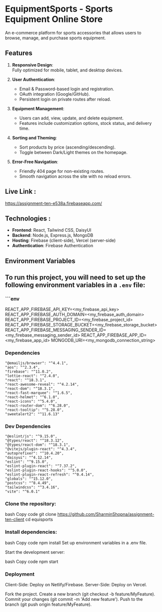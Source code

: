 # EquipmentSports - Sports Equipment Online Store  

An e-commerce platform for sports accessories that allows users to browse, manage, and purchase sports equipment.  

##  Features  

1. **Responsive Design**:  
   Fully optimized for mobile, tablet, and desktop devices.  

2. **User Authentication**:  
   - Email & Password-based login and registration.  
   - OAuth integration (Google/GitHub).  
   - Persistent login on private routes after reload.  

3. **Equipment Management**:  
   - Users can add, view, update, and delete equipment.  
   - Features include customization options, stock status, and delivery time.  

4. **Sorting and Theming**:  
   - Sort products by price (ascending/descending).  
   - Toggle between Dark/Light themes on the homepage.  

5. **Error-Free Navigation**:  
   - Friendly 404 page for non-existing routes.  
   - Smooth navigation across the site with no reload errors.  

## Live Link :  
https://assignment-ten-e538a.firebaseapp.com/  

##  Technologies  :

- **Frontend**: React, Tailwind CSS, DaisyUI  
- **Backend**: Node.js, Express.js, MongoDB  
- **Hosting**: Firebase (client-side), Vercel (server-side)  
- **Authentication**: Firebase Authentication  

##  Environment Variables  

## To run this project, you will need to set up the following environment variables in a `.env` file:  

### ```env
REACT_APP_FIREBASE_API_KEY=<my_firebase_api_key>
REACT_APP_FIREBASE_AUTH_DOMAIN=<my_firebase_auth_domain>
REACT_APP_FIREBASE_PROJECT_ID=<my_firebase_project_id>
REACT_APP_FIREBASE_STORAGE_BUCKET=<my_firebase_storage_bucket>
REACT_APP_FIREBASE_MESSAGING_SENDER_ID=<my_firebase_messaging_sender_id>
REACT_APP_FIREBASE_APP_ID=<my_firebase_app_id>
MONGODB_URI=<my_mongodb_connection_string>

### Dependencies
    "@emailjs/browser": "^4.4.1",
    "aos": "^2.3.4",
    "firebase": "^11.0.2",
    "lottie-react": "^2.4.0",
    "react": "^18.3.1",
    "react-awesome-reveal": "^4.2.14",
    "react-dom": "^18.3.1",
    "react-fast-marquee": "^1.6.5",
    "react-helmet": "^6.1.0",
    "react-icons": "^5.4.0",
    "react-router-dom": "^6.28.0",
    "react-tooltip": "^5.28.0",
    "sweetalert2": "^11.6.13"

   ### Dev Dependencies
    "@eslint/js": "^9.15.0",
    "@types/react": "^18.3.12",
    "@types/react-dom": "^18.3.1",
    "@vitejs/plugin-react": "^4.3.4",
    "autoprefixer": "^10.4.20",
    "daisyui": "^4.12.14",
    "eslint": "^9.15.0",
    "eslint-plugin-react": "^7.37.2",
    "eslint-plugin-react-hooks": "^5.0.0",
    "eslint-plugin-react-refresh": "^0.4.14",
    "globals": "^15.12.0",
    "postcss": "^8.4.49",
    "tailwindcss": "^3.4.16",
    "vite": "^6.0.1"
  
  

### Clone the repository:

bash
Copy code
git clone https://github.com/SharminShopna/assignment-ten-client
cd equisports
### Install dependencies:

bash
Copy code
npm install
Set up environment variables in a .env file.

Start the development server:

bash
Copy code
npm start
### Deployment
Client-Side: Deploy on Netlify/Firebase.
Server-Side: Deploy on Vercel.


Fork the project.
Create a new branch (git checkout -b feature/MyFeature).
Commit your changes (git commit -m 'Add new feature').
Push to the branch (git push origin feature/MyFeature).